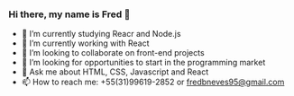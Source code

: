 ### Hi there, my name is Fred 👋

- 🔭 I’m currently studying Reacr and Node.js
- 🌱 I’m currently working with React
- 👯 I’m looking to collaborate on front-end projects
- 🤔 I’m looking for opportunities to start in the programming market
- 💬 Ask me about HTML, CSS, Javascript and React
- 📫 How to reach me: +55(31)99619-2852 or fredbneves95@gmail.com
